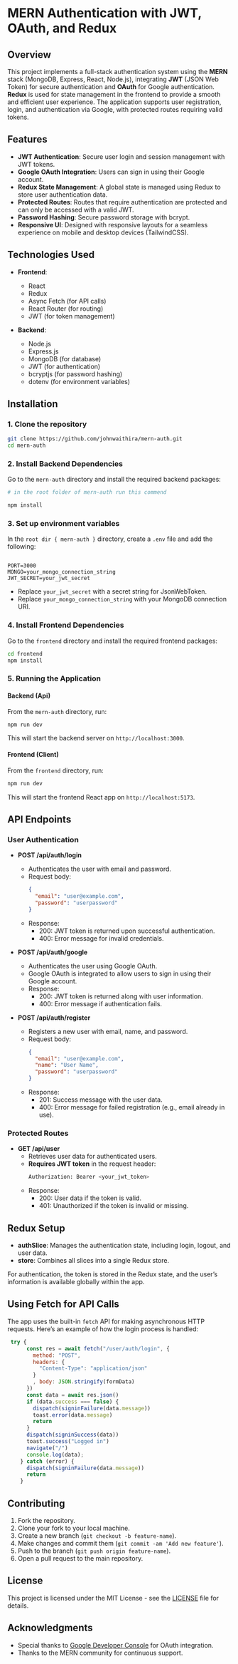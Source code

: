 # MERN Authentication with JWT, OAuth, and Redux

## Overview

This project implements a full-stack authentication system using the **MERN** stack (MongoDB, Express, React, Node.js), integrating **JWT** (JSON Web Token) for secure authentication and **OAuth** for Google authentication. **Redux** is used for state management in the frontend to provide a smooth and efficient user experience. The application supports user registration, login, and authentication via Google, with protected routes requiring valid tokens.

<!-- ![App Screenshot](./images/app-screenshot.png)  
*Example of the login screen on the app.* -->

## Features

- **JWT Authentication**: Secure user login and session management with JWT tokens.
- **Google OAuth Integration**: Users can sign in using their Google account.
- **Redux State Management**: A global state is managed using Redux to store user authentication data.
- **Protected Routes**: Routes that require authentication are protected and can only be accessed with a valid JWT.
- **Password Hashing**: Secure password storage with bcrypt.
- **Responsive UI**: Designed with responsive layouts for a seamless experience on mobile and desktop devices (TailwindCSS).

## Technologies Used

- **Frontend**:
  - React
  - Redux
  - Async Fetch (for API calls)
  - React Router (for routing)
  - JWT (for token management)
  
- **Backend**:
  - Node.js
  - Express.js
  - MongoDB (for database)
  - JWT (for authentication)
  - bcryptjs (for password hashing)
  - dotenv (for environment variables)

## Installation

### 1. Clone the repository

```bash
git clone https://github.com/johnwaithira/mern-auth.git
cd mern-auth
```

### 2. Install Backend Dependencies

Go to the `mern-auth` directory and install the required backend packages:

```bash
# in the root folder of mern-auth run this commend

npm install
```

### 3. Set up environment variables

In the `root dir { mern-auth }` directory, create a `.env` file and add the following:

```

PORT=3000
MONGO=your_mongo_connection_string
JWT_SECRET=your_jwt_secret

```

- Replace `your_jwt_secret` with a secret string for JsonWebToken.
- Replace `your_mongo_connection_string` with your MongoDB connection URI.

### 4. Install Frontend Dependencies

Go to the `frontend` directory and install the required frontend packages:

```bash
cd frontend
npm install
```

### 5. Running the Application

#### Backend (Api)

From the `mern-auth` directory, run:

```bash
npm run dev
```

This will start the backend server on `http://localhost:3000`.

#### Frontend (Client)

From the `frontend` directory, run:

```bash
npm run dev
```

This will start the frontend React app on `http://localhost:5173`.

## API Endpoints

### User Authentication

- **POST /api/auth/login**
  - Authenticates the user with email and password.
  - Request body:
    ```json
    {
      "email": "user@example.com",
      "password": "userpassword"
    }
    ```
  - Response:
    - 200: JWT token is returned upon successful authentication.
    - 400: Error message for invalid credentials.

- **POST /api/auth/google**
  - Authenticates the user using Google OAuth.
  - Google OAuth is integrated to allow users to sign in using their Google account.
  - Response:
    - 200: JWT token is returned along with user information.
    - 400: Error message if authentication fails.

- **POST /api/auth/register**
  - Registers a new user with email, name, and password.
  - Request body:
    ```json
    {
      "email": "user@example.com",
      "name": "User Name",
      "password": "userpassword"
    }
    ```
  - Response:
    - 201: Success message with the user data.
    - 400: Error message for failed registration (e.g., email already in use).

### Protected Routes

- **GET /api/user**
  - Retrieves user data for authenticated users.
  - **Requires JWT token** in the request header:
    ```bash
    Authorization: Bearer <your_jwt_token>
    ```
  - Response:
    - 200: User data if the token is valid.
    - 401: Unauthorized if the token is invalid or missing.

## Redux Setup

- **authSlice**: Manages the authentication state, including login, logout, and user data.
- **store**: Combines all slices into a single Redux store.
  
For authentication, the token is stored in the Redux state, and the user’s information is available globally within the app.

## Using Fetch for API Calls

The app uses the built-in `fetch` API for making asynchronous HTTP requests. Here’s an example of how the login process is handled:

```js
 try {
      const res = await fetch("/user/auth/login", {
        method: "POST",
        headers: {
          "Content-Type": "application/json"
        }
        , body: JSON.stringify(formData)
      })
      const data = await res.json()      
      if (data.success === false) {
        dispatch(signinFailure(data.message))
        toast.error(data.message)
        return
      }
      dispatch(signinSuccess(data))
      toast.success("Logged in")
      navigate("/")
      console.log(data);
    } catch (error) {
      dispatch(signinFailure(data.message))
      return
    }
```

<!-- ## Screenshots -->

<!-- ![Login Page](./images/login-page.png)  
*Screenshot of the login page in the app.*

![Dashboard](./images/dashboard.png)  
*Screenshot of the dashboard page after logging in.* -->

## Contributing

1. Fork the repository.
2. Clone your fork to your local machine.
3. Create a new branch (`git checkout -b feature-name`).
4. Make changes and commit them (`git commit -am 'Add new feature'`).
5. Push to the branch (`git push origin feature-name`).
6. Open a pull request to the main repository.

## License

This project is licensed under the MIT License - see the [LICENSE](LICENSE) file for details.

## Acknowledgments

- Special thanks to [Google Developer Console](https://console.developers.google.com/) for OAuth integration.
- Thanks to the MERN community for continuous support.




